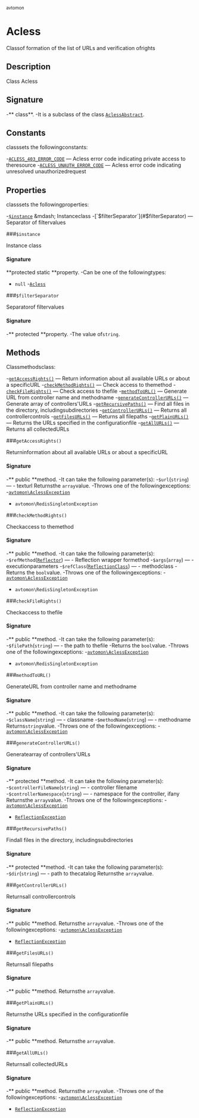 <small>avtomon </small>

Acless
======

Classof formation of the list of URLs and verification ofrights

Description
-----------

Class Acless

Signature
---------

-** class**.
-It is a subclass of the class [`AclessAbstract`](../avtomon/AclessAbstract.md).

Constants
---------

classsets the followingconstants:

-[`ACLESS_403_ERROR_CODE`](#ACLESS_403_ERROR_CODE) &mdash; Acless error code indicating private access to theresource
-[`ACLESS_UNAUTH_ERROR_CODE`](#ACLESS_UNAUTH_ERROR_CODE) &mdash; Acless error code indicating unresolved unauthorizedrequest

Properties
----------

classsets the followingproperties:

-[`$instance`](#$instance) &mdash; Instanceclass
-[`$filterSeparator`](#$filterSeparator) &mdash; Separator of filtervalues

###`$instance`<a name="instance"></a>

Instance class

#### Signature

**protected static **property.
-Can be one of the followingtypes:
- `null`
-[`Acless`](../avtomon/Acless.md)

###`$filterSeparator`<a name="filterSeparator"></a>

Separatorof filtervalues

#### Signature

-** protected **property.
-The value of`string`.

Methods
-------

Classmethodsclass:

-[`getAccessRights()`](#getAccessRights) &mdash; Return information about all available URLs or about a specificURL
-[`checkMethodRights()`](#checkMethodRights) &mdash; Check access to themethod
-[`checkFileRights()`](#checkFileRights) &mdash; Check access to thefile
-[`methodToURL()`](#methodToURL) &mdash; Generate URL from controller name and methodname
-[`generateControllerURLs()`](#generateControllerURLs) &mdash; Generate array of controllers'URLs
-[`getRecursivePaths()`](#getRecursivePaths) &mdash; Find all files in the directory, includingsubdirectories
-[`getControllerURLs()`](#getControllerURLs) &mdash; Returns all controllercontrols
-[`getFilesURLs()`](#getFilesURLs) &mdash; Returns all filepaths
-[`getPlainURLs()`](#getPlainURLs) &mdash; Returns the URLs specified in the configurationfile
-[`getAllURLs()`](#getAllURLs) &mdash; Returns all collectedURLs

###`getAccessRights()`<a name="getAccessRights"></a>

Returninformation about all available URLs or about a specificURL

#### Signature

-** public **method.
-It can take the following parameter(s):
-`$url`(`string`) &mdash; - texturl
Returnsthe `array`value.
-Throws one of the followingexceptions:
-[`avtomon\AclessException`](../avtomon/AclessException.md)
- `avtomon\RedisSingletonException`

###`checkMethodRights()`<a name="checkMethodRights"></a>

Checkaccess to themethod

#### Signature

-** public **method.
-It can take the following parameter(s):
-`$refMethod`([`Reflector`](http://php.net/class.Reflector)) &mdash; - Reflection wrapper formethod
-`$args`(`array`) &mdash; - executionparameters
-`$refClass`([`ReflectionClass`](http://php.net/class.ReflectionClass)) &mdash; - methodclass
-Returns the `bool`value.
-Throws one of the followingexceptions:
-[`avtomon\AclessException`](../avtomon/AclessException.md)
- `avtomon\RedisSingletonException`

###`checkFileRights()`<a name="checkFileRights"></a>

Checkaccess to thefile

#### Signature

-** public **method.
-It can take the following parameter(s):
-`$filePath`(`string`) &mdash; - the path to thefile
-Returns the `bool`value.
-Throws one of the followingexceptions:
-[`avtomon\AclessException`](../avtomon/AclessException.md)
- `avtomon\RedisSingletonException`

###`methodToURL()`<a name="methodToURL"></a>

GenerateURL from controller name and methodname

#### Signature

-** public **method.
-It can take the following parameter(s):
-`$className`(`string`) &mdash; - classname
-`$methodName`(`string`) &mdash; - methodname
Returns`string`value.
-Throws one of the followingexceptions:
-[`avtomon\AclessException`](../avtomon/AclessException.md)

###`generateControllerURLs()`<a name="generateControllerURLs"></a>

Generatearray of controllers'URLs

#### Signature

-** protected **method.
-It can take the following parameter(s):
-`$controllerFileName`(`string`) &mdash; - controller filename
-`$controllerNamespace`(`string`) &mdash; - namespace for the controller, ifany
Returnsthe `array`value.
-Throws one of the followingexceptions:
-[`avtomon\AclessException`](../avtomon/AclessException.md)
  - [`ReflectionException`](http://php.net/class.ReflectionException)

###`getRecursivePaths()`<a name="getRecursivePaths"></a>

Findall files in the directory, includingsubdirectories

#### Signature

-** protected **method.
-It can take the following parameter(s):
-`$dir`(`string`) &mdash; - path to thecatalog
Returnsthe `array`value.

###`getControllerURLs()`<a name="getControllerURLs"></a>

Returnsall controllercontrols

#### Signature

-** public **method.
Returnsthe `array`value.
-Throws one of the followingexceptions:
-[`avtomon\AclessException`](../avtomon/AclessException.md)
  - [`ReflectionException`](http://php.net/class.ReflectionException)

###`getFilesURLs()`<a name="getFilesURLs"></a>

Returnsall filepaths

#### Signature

-** public **method.
Returnsthe `array`value.

###`getPlainURLs()`<a name="getPlainURLs"></a>

Returnsthe URLs specified in the configurationfile

#### Signature

-** public **method.
Returnsthe `array`value.

###`getAllURLs()`<a name="getAllURLs"></a>

Returnsall collectedURLs

#### Signature

-** public **method.
Returnsthe `array`value.
-Throws one of the followingexceptions:
-[`avtomon\AclessException`](../avtomon/AclessException.md)
  - [`ReflectionException`](http://php.net/class.ReflectionException)

